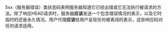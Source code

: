 5xx（服务器错误）类状态码表明服务器知道它已经出错或它无法执行被请求的方法。除了响应HEAD请求时，服务器**应该**发送一个包含错误情况的表示，以及它时临时的还是永久情况。用户代理**应该**给用户呈现任何被表阔的表示，这些响应码对任何请求适用。